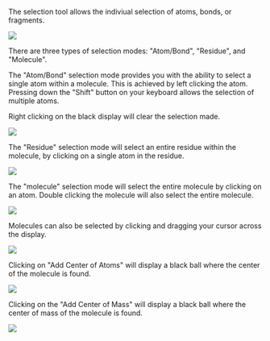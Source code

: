 ---
---

The selection tool allows the indiviual selection of atoms, bonds, or fragments.

![][1]

[1]: ../images/5-selection-tool/fc2cc0bf-ef17-49c4-9e48-44e5f9c971bc.png

There are three types of selection modes: "Atom/Bond", "Residue", and "Molecule".

The "Atom/Bond" selection mode provides you with the ability to select a single atom within a molecule. This is achieved by left clicking the atom. Pressing down the "Shift" button on your keyboard allows the selection of multiple atoms.

Right clicking on the black display will clear the selection made.

![][2]

[2]: ../images/5-selection-tool/ef00012d-e09d-400d-b1e7-387b9e0d59ee.png

The "Residue" selection mode will select an entire residue within the molecule, by clicking on a single atom in the residue.

![][3]

[3]: ../images/5-selection-tool/3b084771-e8cb-497f-86cf-595a38516ad6.png

The "molecule" selection mode will select the entire molecule by clicking on an atom. Double clicking the molecule will also select the entire molecule.

![][4]

[4]: ../images/5-selection-tool/3319fb45-a4fd-4648-a2e0-11c0f3e51d72.png

Molecules can also be selected by clicking and dragging your cursor across the display.

![][5]

[5]: ../images/5-selection-tool/3552dc0d-842c-45ac-895f-470df38a100f.png

Clicking on "Add Center of Atoms" will display a black ball where the center of the molecule is found.

![][6]

[6]: ../images/5-selection-tool/97584b85-bc1c-4ae0-8666-6db7fe255fc7.png

Clicking on the "Add Center of Mass" will display a black ball where the center of mass of the molecule is found.

![][7]

[7]: ../images/5-selection-tool/88dce68b-0801-44fe-bf0a-711fe4d79717.png
